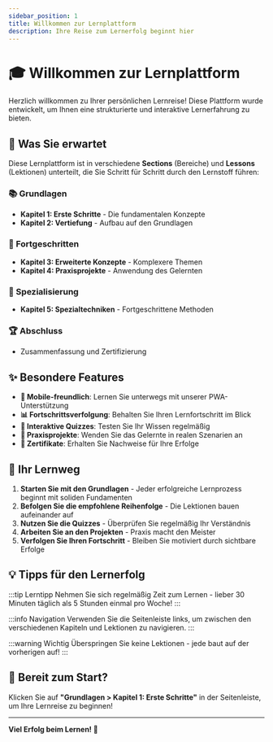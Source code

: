 ```yaml
---
sidebar_position: 1
title: Willkommen zur Lernplattform
description: Ihre Reise zum Lernerfolg beginnt hier
---
```


# 🎓 Willkommen zur Lernplattform

Herzlich willkommen zu Ihrer persönlichen Lernreise! Diese Plattform wurde entwickelt, um Ihnen eine strukturierte und interaktive Lernerfahrung zu bieten.

## 🚀 Was Sie erwartet

Diese Lernplattform ist in verschiedene **Sections** (Bereiche) und **Lessons** (Lektionen) unterteilt, die Sie Schritt für Schritt durch den Lernstoff führen:

### 📚 Grundlagen
- **Kapitel 1: Erste Schritte** - Die fundamentalen Konzepte
- **Kapitel 2: Vertiefung** - Aufbau auf den Grundlagen

### 🚀 Fortgeschritten
- **Kapitel 3: Erweiterte Konzepte** - Komplexere Themen
- **Kapitel 4: Praxisprojekte** - Anwendung des Gelernten

### 🎯 Spezialisierung
- **Kapitel 5: Spezialtechniken** - Fortgeschrittene Methoden

### 🏆 Abschluss
- Zusammenfassung und Zertifizierung

## ✨ Besondere Features

- **📱 Mobile-freundlich**: Lernen Sie unterwegs mit unserer PWA-Unterstützung
- **📊 Fortschrittsverfolgung**: Behalten Sie Ihren Lernfortschritt im Blick
- **🎯 Interaktive Quizzes**: Testen Sie Ihr Wissen regelmäßig
- **💼 Praxisprojekte**: Wenden Sie das Gelernte in realen Szenarien an
- **🏅 Zertifikate**: Erhalten Sie Nachweise für Ihre Erfolge

## 🎯 Ihr Lernweg

1. **Starten Sie mit den Grundlagen** - Jeder erfolgreiche Lernprozess beginnt mit soliden Fundamenten
2. **Befolgen Sie die empfohlene Reihenfolge** - Die Lektionen bauen aufeinander auf
3. **Nutzen Sie die Quizzes** - Überprüfen Sie regelmäßig Ihr Verständnis
4. **Arbeiten Sie an den Projekten** - Praxis macht den Meister
5. **Verfolgen Sie Ihren Fortschritt** - Bleiben Sie motiviert durch sichtbare Erfolge

## 💡 Tipps für den Lernerfolg

:::tip Lerntipp
Nehmen Sie sich regelmäßig Zeit zum Lernen - lieber 30 Minuten täglich als 5 Stunden einmal pro Woche!
:::

:::info Navigation
Verwenden Sie die Seitenleiste links, um zwischen den verschiedenen Kapiteln und Lektionen zu navigieren.
:::

:::warning Wichtig
Überspringen Sie keine Lektionen - jede baut auf der vorherigen auf!
:::

## 🚀 Bereit zum Start?

Klicken Sie auf **"Grundlagen > Kapitel 1: Erste Schritte"** in der Seitenleiste, um Ihre Lernreise zu beginnen!

---

**Viel Erfolg beim Lernen! 🌟** 